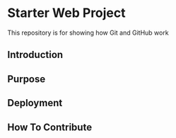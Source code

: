 # Starter Web Project

This repository is for showing how Git and GitHub work

## Introduction

## Purpose

## Deployment

## How To Contribute